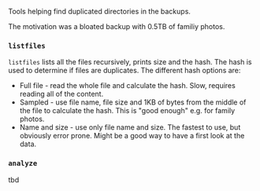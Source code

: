 Tools helping find duplicated directories in the backups.

The motivation was a bloated backup with 0.5TB of familiy photos.

### `listfiles`

`listfiles` lists all the files recursively, prints size and the hash. The hash is used to determine if files are duplicates. The different hash options are:

* Full file - read the whole file and calculate the hash. Slow, requires reading all of the content.
* Sampled - use file name, file size and 1KB of bytes from the middle of the file to calculate the hash. This is "good enough" e.g. for family photos.
* Name and size - use only file name and size. The fastest to use, but obviously error prone. Might be a good way to have a first look at the data.

### `analyze`

tbd
